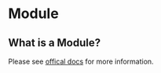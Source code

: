# Module

## What is a Module?

Please see [offical docs](https://docs.ansible.com/ansible/latest/user_guide/modules_intro.html) for more
information.
